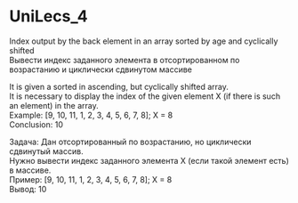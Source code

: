 # UniLecs_4  
Index output by the back element in an array sorted by age and cyclically shifted  
Вывести индекс заданного элемента в отсортированном по возрастанию и циклически сдвинутом массиве  

It is given a sorted in ascending, but cyclically shifted array.  
It is necessary to display the index of the given element X (if there is such an element) in the array.  
Example: [9, 10, 11, 1, 2, 3, 4, 5, 6, 7, 8]; X = 8  
Conclusion: 10  

Задача: Дан отсортированный по возрастанию, но циклически сдвинутый массив.  
Нужно вывести индекс заданного элемента X (если такой элемент есть) в массиве.  
Пример: [9, 10, 11, 1, 2, 3, 4, 5, 6, 7, 8]; X = 8  
Вывод: 10  

